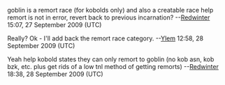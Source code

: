 goblin is a remort race (for kobolds only) and also a creatable race
help remort is not in error, revert back to previous incarnation?
--[Redwinter](User:Redwinter.md "wikilink") 15:07, 27 September 2009
(UTC)

Really? Ok - I'll add back the remort race category.
--[Ylem](User:Ylem.md "wikilink") 12:58, 28 September 2009 (UTC)

Yeah help kobold states they can only remort to goblin (no kob asn, kob
bzk, etc. plus get rids of a low tnl method of getting remorts)
--[Redwinter](User:Redwinter.md "wikilink") 18:38, 28 September 2009
(UTC)
